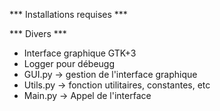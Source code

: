 *** Installations requises ***




*** Divers *** 
- Interface graphique GTK+3
- Logger pour débeugg
- GUI.py -> gestion de l'interface graphique
- Utils.py -> fonction utilitaires, constantes, etc
- Main.py -> Appel de l'interface